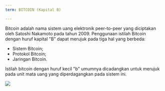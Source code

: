 ```yaml
---
term: BITCOIN (Kapital B)

---
```

Bitcoin adalah nama sistem uang elektronik peer-to-peer yang diciptakan oleh Satoshi Nakamoto pada tahun 2009. Penggunaan istilah Bitcoin dengan huruf kapital "B" dapat merujuk pada tiga hal yang berbeda:


- Sistem Bitcoin;
- Protokol Bitcoin;
- Jaringan Bitcoin.

Istilah bitcoin dengan huruf kecil "b" umumnya dicadangkan untuk merujuk pada unit mata uang yang diperdagangkan pada sistem ini.

![](../../dictionnaire/assets/41.webp)